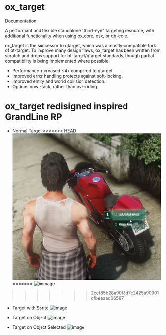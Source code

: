 # ox_target
 
[Documentation](https://overextended.dev/ox_target/)

A performant and flexible standalone "third-eye" targeting resource, with additional functionality when using ox_core, esx, or qb-core.

ox_target is the successor to qtarget, which was a mostly-compatible fork of bt-target. To improve many design flaws, ox_target has been written from scratch and drops support for bt-target/qtarget standards, though partial compatibility is being implemented where possible.

- Performance increased ~4x compared to qtarget.
- Improved error handling protects against soft-locking.
- Improved entity and world collision detection.
 - Options now stack, rather than overriding.

# ox_target redisigned inspired GrandLine RP

- Normal Target
<<<<<<< HEAD
![immage](image.png)
=======
![immage](https://github.com/user-attachments/assets/e12b132d-549b-4223-8f05-4a9766e75068)
>>>>>>> 2cef85b28a90f8d7c2425a90901cfbeeaad06587

- Target with Sprite
![image](https://github.com/user-attachments/assets/aee17cf3-10c2-4716-ab8f-3c61857effab)

- Target on Object
![image](https://github.com/user-attachments/assets/d91ab6f2-a68f-4fbd-828f-845065a423ab)

- Target on Object Selected
![image](https://github.com/user-attachments/assets/5415a8bd-84c9-4c99-9795-394966ceef9f)
